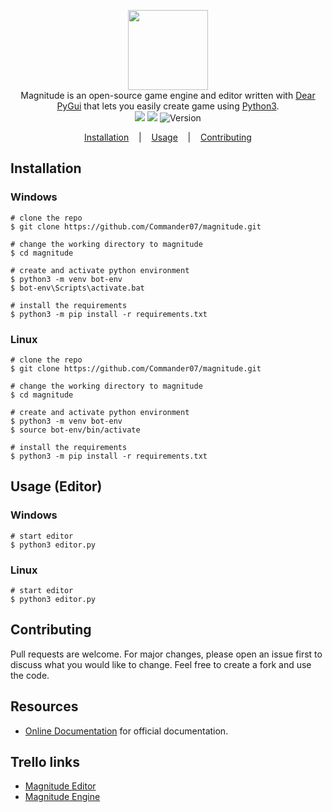 <p align=center>

  <img height="128px" src="https://user-images.githubusercontent.com/45269106/101291518-b35cda00-3809-11eb-82e5-95fb988557ab.png"/>

  <br>
  <span>Magnitude is an open-source game engine and editor written with <a href="https://github.com/hoffstadt/DearPyGui">Dear PyGui</a> that lets you easily create game using <a href="https://python.org">Python3</a>.</span>
  <br>
  <a target="_blank" href="https://www.python.org/downloads/" title="Python version"><img src="https://img.shields.io/badge/python-%3E=_3.6-green.svg"></a>
  <a target="_blank" href="LICENSE" title="License: MIT"><img src="https://img.shields.io/github/license/commander07/Magnitude"></a>
  <!-- <a target="_blank" href="https://sokobot.cf"><img alt="Website" src="https://img.shields.io/website?down_color=red&down_message=DOWN&style=flate&up_color=green&up_message=UP&url=https%3A%2F%2Fsokobot.cf"></a> -->
  <a target="_blank"><img alt="Version" src="https://img.shields.io/badge/dynamic/json?color=green&label=version&prefix=v&query=version&url=https%3A%2F%2Fraw.githubusercontent.com%2FCommander07%2FMagnitude%2Fmain%2Fdata%2Fvalues.json"></a>

</p>

<p align="center">
  <a href="#installation">Installation</a>
  &nbsp;&nbsp;&nbsp;|&nbsp;&nbsp;&nbsp;
  <a href="#usage">Usage</a>
  &nbsp;&nbsp;&nbsp;|&nbsp;&nbsp;&nbsp;
  <a href="#contributing">Contributing</a>
</p>

## Installation

### Windows

```console
# clone the repo
$ git clone https://github.com/Commander07/magnitude.git

# change the working directory to magnitude
$ cd magnitude

# create and activate python environment
$ python3 -m venv bot-env
$ bot-env\Scripts\activate.bat

# install the requirements
$ python3 -m pip install -r requirements.txt
```

### Linux

```console
# clone the repo
$ git clone https://github.com/Commander07/magnitude.git

# change the working directory to magnitude
$ cd magnitude

# create and activate python environment
$ python3 -m venv bot-env
$ source bot-env/bin/activate

# install the requirements
$ python3 -m pip install -r requirements.txt
```

## Usage (Editor)

### Windows

```console
# start editor
$ python3 editor.py
```

### Linux

```console
# start editor
$ python3 editor.py
```

## Contributing

Pull requests are welcome. For major changes, please open an issue first to discuss what you would like to change. Feel free to create a fork and use the code.

## Resources

- [Online Documentation](about:blank) for official documentation.

## Trello links

- [Magnitude Editor](https://trello.com/b/HAzvgW2Y/magnitude-editor)
- [Magnitude Engine](https://trello.com/b/d4JmpTeT/magnitude-engine)